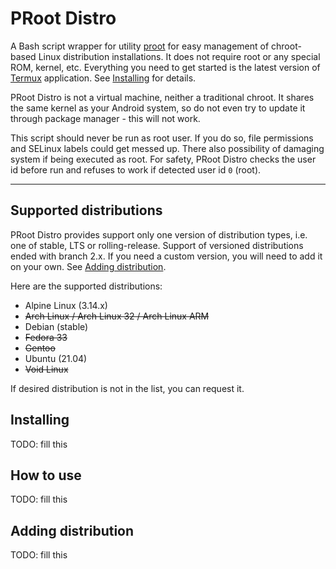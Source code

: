 # PRoot Distro

A Bash script wrapper for utility [proot] for easy management of chroot-based
Linux distribution installations. It does not require root or any special ROM,
kernel, etc. Everything you need to get started is the latest version of
[Termux] application. See [Installing](#installation) for details.

PRoot Distro is not a virtual machine, neither a traditional chroot. It shares
the same kernel as your Android system, so do not even try to update it through
package manager - this will not work.

This script should never be run as root user. If you do so, file permissions
and SELinux labels could get messed up. There also possibility of damaging
system if being executed as root. For safety, PRoot Distro checks the user id
before run and refuses to work if detected user id `0` (root).

***

## Supported distributions

PRoot Distro provides support only one version of distribution types, i.e. one
of stable, LTS or rolling-release. Support of versioned distributions ended
with branch 2.x. If you need a custom version, you will need to add it on your
own. See [Adding distribution](#adding-distribution).

Here are the supported distributions:

* Alpine Linux (3.14.x)
* ~~Arch Linux / Arch Linux 32 / Arch Linux ARM~~
* Debian (stable)
* ~~Fedora 33~~
* ~~Gentoo~~
* Ubuntu (21.04)
* ~~Void Linux~~

If desired distribution is not in the list, you can request it.

## Installing

TODO: fill this

## How to use

TODO: fill this

## Adding distribution

TODO: fill this

[Termux]: <https://termux.com>
[proot]: <https://github.com/termux/proot>
